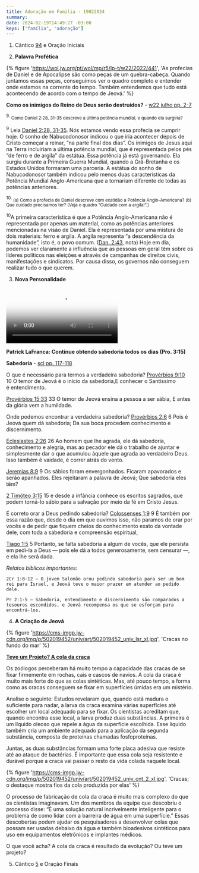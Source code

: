 ```yaml
---
title: Adoração em Familia - 19022024
summary:
date: 2024-02-19T14:49:27 -03:00
keys: ["família", "adoração"]
---
```


1. Cântico [94](https://wol.jw.org/pt/wol/d/r5/lp-t/1102016894) e Oração Iniciais

2. **Palavra Profética**

{% figure 'https://wol.jw.org/pt/wol/mp/r5/lp-t/w22/2022/441', 'As profecias de Daniel e de Apocalipse são como peças de um quebra-cabeça. Quando juntamos essas peças, conseguimos ver o quadro completo e entender onde estamos na corrente do tempo. Também entendemos que tudo está acontecendo de acordo com o tempo de Jeová.' %}

**Como os inimigos do Reino de Deus serão destruídos?** - [w22 julho pp. 2-7](https://wol.jw.org/pt/wol/d/r5/lp-t/2022480#h=16:0-20:550)

<sup>9.</sup><small> Como Daniel 2:28, 31-35 descreve a última potência mundial, e quando ela surgiria?</small>

<sup>9</sup> Leia [Daniel 2:28, 31-35](https://wol.jw.org/pt/wol/b/r5/lp-t/nwtsty/27/2#study=discover&v=27:2:28). Nós estamos vendo essa profecia se cumprir hoje. O sonho de Nabucodonosor indicou o que iria acontecer depois de Cristo começar a reinar, “na parte final dos dias”. Os inimigos de Jesus aqui na Terra incluiriam a última potência mundial, que é representada pelos pés “de ferro e de argila” da estátua. Essa potência já está governando. Ela surgiu durante a Primeira Guerra Mundial, quando a Grã-Bretanha e os Estados Unidos formaram uma parceria. A estátua do sonho de Nabucodonosor também indicou pelo menos duas características da Potência Mundial Anglo-Americana que a tornariam diferente de todas as potências anteriores.

<sup>10.</sup><small> (a) Como a profecia de Daniel descreve com exatidão a Potência Anglo-Americana? (b) Que cuidado precisamos ter? (Veja o quadro “Cuidado com a argila!”.)</small>

<sup>10</sup>A primeira característica é que a Potência Anglo-Americana não é representada por apenas um material, como as potências anteriores mencionadas na visão de Daniel. Ela é representada por uma mistura de dois materiais: ferro e argila. A argila representa “a descendência da humanidade”, isto é, o povo comum. ([Dan. 2:43](https://wol.jw.org/pt/wol/b/r5/lp-t/nwtsty/27/2#study=discover&v=27:2:43), nota) Hoje em dia, podemos ver claramente a influência que as pessoas em geral têm sobre os líderes políticos nas eleições e através de campanhas de direitos civis, manifestações e sindicatos. Por causa disso, os governos não conseguem realizar tudo o que querem.

3. **Nova Personalidade**

<video poster='https://assetsnffrgf-a.akamaihd.net/assets/m/jwb-095/univ/art/jwb-095_univ_wss_11_lg.jpg' controls>
<source src='https://download-a.akamaihd.net/files/media_publication/f2/jwb-095_T_11_r480P.mp4'>
</video>

**Patrick LaFranca: Continue obtendo sabedoria todos os dias (Pro. 3:15)**

**Sabedoria** - [scl pp. 117-118](https://wol.jw.org/pt/wol/d/r5/lp-t/1102021709)

O que é necessário para termos a verdadeira sabedoria?
[Provérbios 9:10](https://www.jw.org/finder?wtlocale=T&pub=nwtsty&srctype=wol&bible=20009010&srcid=share) 10 O temor de Jeová é o início da sabedoria,E conhecer o Santíssimo é entendimento.

[Provérbios 15:33](https://www.jw.org/finder?wtlocale=T&pub=nwtsty&srctype=wol&bible=20015033&srcid=share) 33 O temor de Jeová ensina a pessoa a ser sábia,
E antes da glória vem a humildade.

Onde podemos encontrar a verdadeira sabedoria?
[Provérbios 2:6](https://www.jw.org/finder?wtlocale=T&pub=nwtsty&srctype=wol&bible=20002006&srcid=share) 6 Pois é Jeová quem dá sabedoria; Da sua boca procedem conhecimento e discernimento.

[Eclesiastes 2:26](https://www.jw.org/finder?wtlocale=T&pub=nwtsty&srctype=wol&bible=21002026&srcid=share) 26 Ao homem que lhe agrada, ele dá sabedoria, conhecimento e alegria, mas ao pecador ele dá o trabalho de ajuntar e simplesmente dar o que acumulou àquele que agrada ao verdadeiro Deus. Isso também é vaidade, é correr atrás do vento.

[Jeremias 8:9](https://www.jw.org/finder?wtlocale=T&pub=nwtsty&srctype=wol&bible=24008009&srcid=share) 9 Os sábios foram envergonhados. Ficaram apavorados e serão apanhados. Eles rejeitaram a palavra de Jeová;
Que sabedoria eles têm?

[2 Timóteo 3:15](https://www.jw.org/finder?wtlocale=T&pub=nwtsty&srctype=wol&bible=55003015&srcid=share) 15 e desde a infância conhece os escritos sagrados, que podem torná-lo sábio para a salvação por meio da fé em Cristo Jesus.

É correto orar a Deus pedindo sabedoria?
[Colossenses 1:9](https://www.jw.org/finder?wtlocale=T&pub=nwtsty&srctype=wol&bible=51001009&srcid=share) 9 É também por essa razão que, desde o dia em que ouvimos isso, não paramos de orar por vocês e de pedir que fiquem cheios do conhecimento exato da vontade dele, com toda a sabedoria e compreensão espiritual,

[Tiago 1:5](https://www.jw.org/finder?wtlocale=T&pub=nwtsty&srctype=wol&bible=59001005&srcid=share) 5 Portanto, se falta sabedoria a algum de vocês, que ele persista em pedi-la a Deus — pois ele dá a todos generosamente, sem censurar —, e ela lhe será dada.

<div class="quadro">
<em>Relatos bíblicos importantes:</em>

    2Cr 1:8-12 — O jovem Salomão orou pedindo sabedoria para ser um bom rei para Israel, e Jeová teve o maior prazer em atender ao pedido dele.

    Pr 2:1-5 — Sabedoria, entendimento e discernimento são comparados a tesouros escondidos, e Jeová recompensa os que se esforçam para encontrá-los.

</div>

4. **A Criação de Jeová**

{% figure 'https://cms-imgp.jw-cdn.org/img/p/502019452/univ/art/502019452_univ_lsr_xl.jpg', 'Cracas no fundo do mar' %}

**[Teve um Projeto? A cola da craca](https://www.jw.org/pt/ensinos-biblicos/ciencia/teve-um-projeto/cola-da-craca/)**

Os zoólogos perceberam há muito tempo a capacidade das cracas de se fixar firmemente em rochas, cais e cascos de navios. A cola da craca é muito mais forte do que as colas sintéticas. Mas, até pouco tempo, a forma como as cracas conseguem se fixar em superfícies úmidas era um mistério.

Analise o seguinte: Estudos revelaram que, quando está madura o suficiente para nadar, a larva da craca examina várias superfícies até escolher um local adequado para se fixar. Os cientistas acreditam que, quando encontra esse local, a larva produz duas substâncias. A primeira é um líquido oleoso que repele a água da superfície escolhida. Esse líquido também cria um ambiente adequado para a aplicação da segunda substância, composta de proteínas chamadas fosfoproteínas.

Juntas, as duas substâncias formam uma forte placa adesiva que resiste até ao ataque de bactérias. É importante que essa cola seja resistente e durável porque a craca vai passar o resto da vida colada naquele local.

{% figure 'https://cms-imgp.jw-cdn.org/img/p/502019452/univ/art/502019452_univ_cnt_2_xl.jpg', 'Cracas; o destaque mostra fios da cola produzida por elas' %}

O processo de fabricação de cola da craca é muito mais complexo do que os cientistas imaginavam. Um dos membros da equipe que descobriu o processo disse: “É uma solução natural incrivelmente inteligente para o problema de como lidar com a barreira de água em uma superfície.” Essas descobertas podem ajudar os pesquisadores a desenvolver colas que possam ser usadas debaixo da água e também bioadesivos sintéticos para uso em equipamentos eletrônicos e implantes médicos.

O que você acha? A cola da craca é resultado da evolução? Ou teve um projeto?

5. Cântico [5](https://wol.jw.org/pt/wol/d/r5/lp-t/1102016805) e Oração Finais
